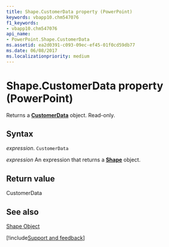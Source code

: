 ```yaml
---
title: Shape.CustomerData property (PowerPoint)
keywords: vbapp10.chm547076
f1_keywords:
- vbapp10.chm547076
api_name:
- PowerPoint.Shape.CustomerData
ms.assetid: ea2d0391-c093-09ec-ef45-01f0cd59db77
ms.date: 06/08/2017
ms.localizationpriority: medium
---
```



# Shape.CustomerData property (PowerPoint)

Returns a **[CustomerData](PowerPoint.CustomerData.md)** object. Read-only.


## Syntax

_expression_. `CustomerData`

 _expression_ An expression that returns a **[Shape](PowerPoint.Shape.md)** object.


## Return value

CustomerData


## See also


[Shape Object](PowerPoint.Shape.md)

[!include[Support and feedback](~/includes/feedback-boilerplate.md)]